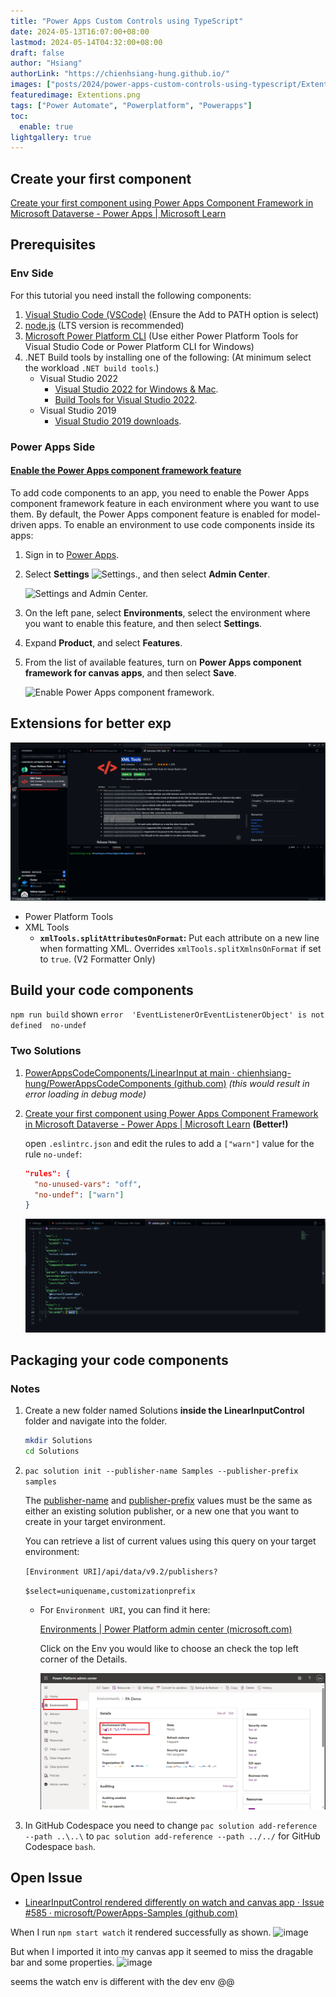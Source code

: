 ```yaml
---
title: "Power Apps Custom Controls using TypeScript"
date: 2024-05-13T16:07:00+08:00
lastmod: 2024-05-14T04:32:00+08:00
draft: false
author: "Hsiang"
authorLink: "https://chienhsiang-hung.github.io/"
images: ["posts/2024/power-apps-custom-controls-using-typescript/Extentions.png"]
featuredimage: Extentions.png
tags: ["Power Automate", "Powerplatform", "Powerapps"]
toc:
  enable: true
lightgallery: true
---
```

## Create your first component
[Create your first component using Power Apps Component Framework in Microsoft Dataverse - Power Apps | Microsoft Learn](https://learn.microsoft.com/en-us/power-apps/developer/component-framework/implementing-controls-using-typescript?tabs=after#adding-style-to-the-code-component)

## Prerequisites
### Env Side
For this tutorial you need install the following components:
1.  [Visual Studio Code (VSCode)](https://code.visualstudio.com/Download)  (Ensure the Add to PATH option is select)
2.  [node.js](https://nodejs.org/en/download/)  (LTS version is recommended)
3.  [Microsoft Power Platform CLI](https://learn.microsoft.com/en-us/powerapps/developer/data-platform/powerapps-cli#install-power-apps-cli)  (Use either Power Platform Tools for Visual Studio Code or Power Platform CLI for Windows)
4.  .NET Build tools by installing one of the following: (At minimum select the workload  `.NET build tools`.)
    -   Visual Studio 2022
        -   [Visual Studio 2022 for Windows & Mac](https://visualstudio.microsoft.com/downloads/).
        -   [Build Tools for Visual Studio 2022](https://visualstudio.microsoft.com/downloads/#build-tools-for-visual-studio-2022).
    -   Visual Studio 2019
        -   [Visual Studio 2019 downloads](https://visualstudio.microsoft.com/vs/older-downloads/#visual-studio-2019-and-other-products).
### Power Apps Side
#### [Enable the Power Apps component framework feature](https://learn.microsoft.com/en-us/power-apps/developer/component-framework/component-framework-for-canvas-apps#enable-the-power-apps-component-framework-feature)
To add code components to an app, you need to enable the Power Apps component framework feature in each environment where you want to use them. By default, the Power Apps component feature is enabled for model-driven apps. To enable an environment to use code components inside its apps:

1.  Sign in to  [Power Apps](https://powerapps.microsoft.com/).
    
2.  Select  **Settings**  ![Settings.](https://learn.microsoft.com/en-us/power-apps/developer/component-framework/media/settings.png), and then select  **Admin Center**.
    
    ![Settings and Admin Center.](https://learn.microsoft.com/en-us/power-apps/developer/component-framework/media/select-admin-center-from-settings.png "Settings and Admin Center")
    
3.  On the left pane, select  **Environments**, select the environment where you want to enable this feature, and then select  **Settings**.
    
4.  Expand  **Product**, and select  **Features**.
    
5.  From the list of available features, turn on  **Power Apps component framework for canvas apps**, and then select  **Save**.
    
    ![Enable Power Apps component framework.](https://learn.microsoft.com/en-us/power-apps/developer/component-framework/media/enable-pcf-feature.png "Enable Power Apps component framework")
## Extensions for better exp
![Extentions for Power Apps Code Components Framework Development](Extentions.png "Extentions for Power Apps Code Components Framework Development")
- Power Platform Tools
- XML Tools
  -   **`xmlTools.splitAttributesOnFormat`:**  Put each attribute on a new line when formatting XML. Overrides  `xmlTools.splitXmlnsOnFormat`  if set to  `true`. (V2 Formatter Only)

## Build your code components
`npm run build` shown `error  'EventListenerOrEventListenerObject' is not defined  no-undef`
### Two Solutions
1. [PowerAppsCodeComponents/LinearInput at main · chienhsiang-hung/PowerAppsCodeComponents (github.com)](https://github.com/chienhsiang-hung/PowerAppsCodeComponents/tree/main/LinearInput) *(this would result in error loading in debug mode)*
2. [Create your first component using Power Apps Component Framework in Microsoft Dataverse - Power Apps | Microsoft Learn](https://learn.microsoft.com/en-us/power-apps/developer/component-framework/implementing-controls-using-typescript?tabs=after#build-your-code-components) **(Better!)**
    
    open `.eslintrc.json` and edit the rules to add a `["warn"]` value for the rule `no-undef`:
    ```json
    "rules": {
      "no-unused-vars": "off",
      "no-undef": ["warn"]
    }
    ```
    ![Adjust .eslintrc.json](adjust-eslintrc.png "Adjust .eslintrc.json")

## Packaging your code components
### Notes
1. Create a new folder named Solutions **inside the LinearInputControl** folder and navigate into the folder.

    ```bash
    mkdir Solutions
    cd Solutions
    ```
2. `pac solution init --publisher-name Samples --publisher-prefix samples`

    The  [publisher-name](https://learn.microsoft.com/en-us/power-platform/developer/cli/reference/solution#--publisher-name--pn)  and  [publisher-prefix](https://learn.microsoft.com/en-us/power-platform/developer/cli/reference/solution#--publisher-prefix--pp)  values must be the same as either an existing solution publisher, or a new one that you want to create in your target environment.

    You can retrieve a list of current values using this query on your target environment:

    `[Environment URI]/api/data/v9.2/publishers?`

    `$select=uniquename,customizationprefix`

    - For `Environment URI`, you can find it here:

      [Environments | Power Platform admin center (microsoft.com)](https://admin.powerplatform.microsoft.com/environments/)

      Click on the Env you would like to choose an check the top left corner of the Details.

      ![Environment URI](EnvironmentURI.png "Environment URI")
3. In GitHub Codespace you need to change `pac solution add-reference --path ..\..\` to `pac solution add-reference --path ../../` for GitHub Codespace `bash`.

## Open Issue
- [LinearInputControl rendered differently on watch and canvas app · Issue #585 · microsoft/PowerApps-Samples (github.com)](https://github.com/microsoft/PowerApps-Samples/issues/585)

When I run `npm start watch` it rendered successfully as shown.
![image](https://github.com/microsoft/PowerApps-Samples/assets/77676044/d383ed94-6df1-40f5-bd8d-40e5986eea0b "npm start watch")

But when I imported it into my canvas app it seemed to miss the dragable bar and some properties.
![image](https://github.com/microsoft/PowerApps-Samples/assets/77676044/ed47c63f-3740-46ed-92ba-0dc3bd079408 "seemed to miss the dragable bar")

seems the watch env is different with the dev env @@